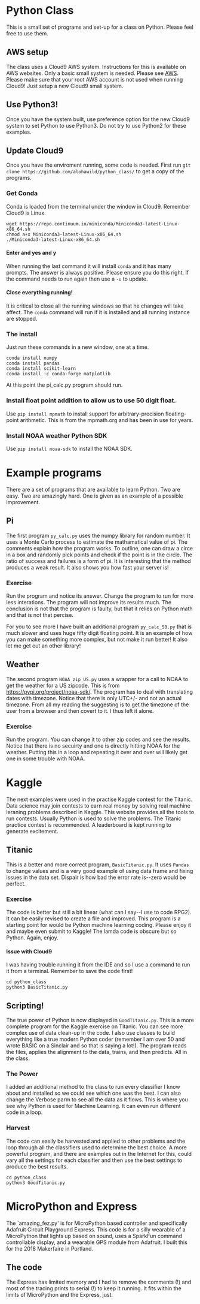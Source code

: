 # Python Class
This is a small set of programs and set-up for a class on Python. Please feel free to use them.
## AWS setup
The class uses a Cloud9 AWS system. Instructions for this is available on AWS websites. Only a basic small system is needed.
Please see [AWS](https://aws.amazon.com). Please make sure that your root AWS account is not used when running Cloud9! Just setup a new Cloud9 small system. 
## Use Python3!
Once you have the system built, use preference option for the new Cloud9 system to set Python to use Python3. Do not try to use Python2 for these examples.
## Update Cloud9
Once you have the enviroment running, some code is needed. First run `git clone https://github.com/alohawild/python_class/` to get a copy of the programs.
### Get Conda
Conda is loaded from the terminal under the window in Cloud9. Remember Cloud9 is Linux.
```
wget https://repo.continuum.io/miniconda/Miniconda3-latest-Linux-x86_64.sh
chmod a+x Miniconda3-latest-Linux-x86_64.sh
./Miniconda3-latest-Linux-x86_64.sh
```
#### Enter and yes and y
When running the last command it will install `conda` and it has many prompts. The answer is always positive. Please ensure you do this right. If the command needs to run again then use a `-u` to update.
#### Close everything running!
It is critical to close all the running windows so that he changes will take affect. The `conda` command will run if it is installed and all running instance are stopped.
### The install
Just run these commands in a new window, one at a time.
```
conda install numpy
conda install pandas
conda install scikit-learn
conda install -c conda-forge matplotlib
```
At this point the pi_calc.py program should run. 
### Install float point addition to allow us to use 50 digit float.
Use `pip install mpmath` to install support for arbitrary-precision floating-point arithmetic. This is from the mpmath.org and has been in use for years. 
### Install NOAA weather Python SDK
Use `pip install noaa-sdk` to install the NOAA SDK.

# Example programs
There are a set of programs that are available to learn Python. Two are easy. Two are amazingly hard. One is given as an example of a possible improvement.
## Pi
The first program `py_calc.py` uses the numpy library for random number. It uses a Monte Carlo process to estimate the mathamatical value of pi. The comments explain how the program works. To outline, one can draw a circe in a box and randomly pick points and check if the point is in the circle. The ratio of success and failures is a form of pi. It is interesting that the method produces a weak result. It also shows you how fast your server is!
### Exercise
Run the program and notice its answer. Change the program to run for more less interations. The program will not improve its results much. The conclusion is not that the program is faulty, but that it relies on Python math and that is not that percise. 

For you to see more I have built an additional program `py_calc_50.py` that is much slower and uses huge fifty digit floating point. It is an example of how you can make something more complex, but not make it run better! It also let me get out an other library!
## Weather
The second program `NOAA_zip_US.py` uses a wrapper for a call to NOAA to get the weather for a US zipcode. This is from https://pypi.org/project/noaa-sdk/.
The program has to deal with translating dates with timezone. Notice that there is only UTC+/- and not an actual timezone. 
From all my reading the suggesting is to get the timezone of the user from a browser and then covert to it. I thus left it alone.
### Exercise
Run the program. You can change it to other zip codes and see the results. Notice that there is no secuirty and one is directly hitting NOAA for the weather.
Putting this in a loop and repeating it over and over will likely get one in some trouble with NOAA.
# Kaggle
The next examples were used in the practise Kaggle contest for the Titanic. Data science may join contests to earn real money by solving real machine leraning problems described in Kaggle. This website provides all the tools to run contests. Usually Python is used to solve the problems. The Titanic practice contest is recommended. A leaderboard is kept running to generate excitement.
## Titanic
This is a better and more correct program, `BasicTitanic.py`. It uses `Pandas` to change values and is a very good example of using data frame and fixing issues in the data set. Dispair is how bad the error rate is--zero would be perfect.
### Exercise
The code is better but still a bit linear (what can I say--I use to code RPG2). It can be easily revised to create a file and improved. This program is a starting point for would be Python machine learning coding. Please enjoy it and maybe even submit to Kaggle! The lamda code is obscure but so Python. Again, enjoy. 
#### Issue with Cloud9
I was having trouble running it from the IDE and so I use a command to run it from a terminal. Remember to save the code first!
```
cd python_class
python3 BasicTitanic.py
```
## Scripting!
The true power of Python is now displayed in `GoodTitanic.py`. This is a more complete program for the Kaggle exercise on Titanic. You can see more complex use of data clean-up in the code. I also use classes to build everything like a true modern Python coder (remember I am over 50 and wrote BASIC on a Sinclair and so that is saying a lot!). The program reads the files, applies the alignment to the data, trains, and then predicts. All in the class. 
### The Power
I added an additional method to the class to run every classifier I know about and installed so we could see which one was the best. I can also change the Verbose parm to see all the data as it flows. This is where you see why Python is used for Machine Learning. It can even run different code in a loop. 
### Harvest
The code can easily be harvested and applied to other problems and the loop through all the classifiers used to determine the best choice. A more powerful program, and there are examples out in the Internet for this, could vary all the settings for each classifier and then use the best settings to produce the best results.
```
cd python_class
python3 GoodTitanic.py
```
# MicroPython and Express
The `amazing_fez.py' is for MicroPython based controller and specifically Adafruit Circuit Playground Express. This code is for a silly wearable of a MicroPython that lights up based on sound, uses a SparkFun command controllable display, and a wearable GPS module from Adafruit. I built this for the 2018 Makerfaire in Portland.
## The code
The Express has limited memory and I had to remove the comments (!) and most of the tracing prints to serial (!) to keep it running. It fits within the limits of MicroPython and the Express, just.
